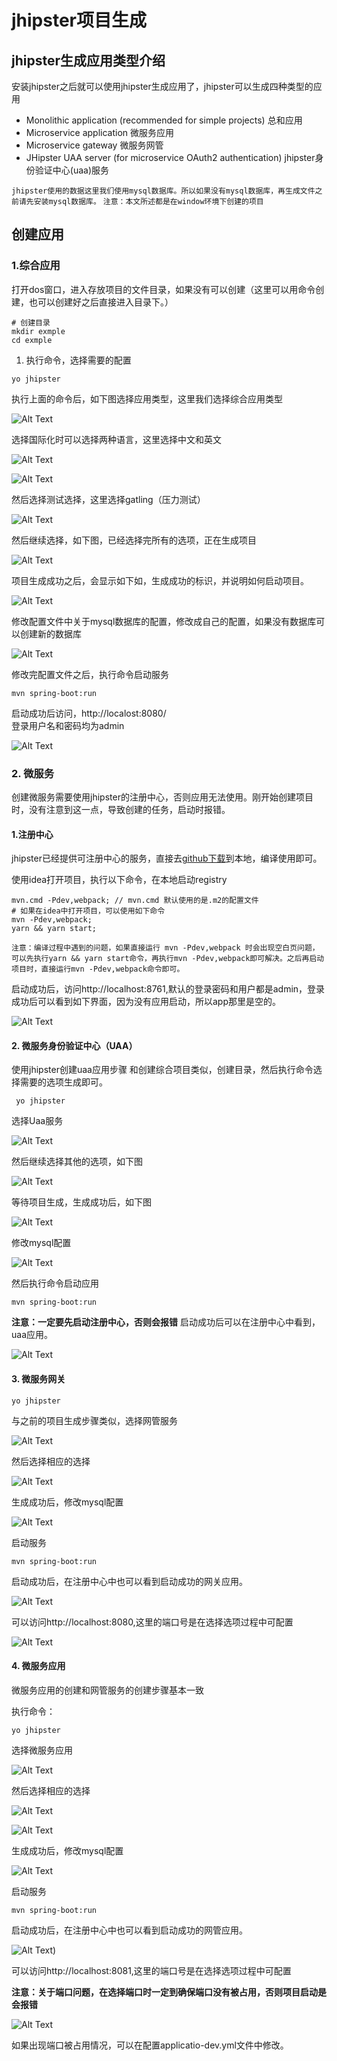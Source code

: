 # jhipster项目生成

## jhipster生成应用类型介绍

  安装jhipster之后就可以使用jhipster生成应用了，jhipster可以生成四种类型的应用  

- Monolithic application (recommended for simple projects) 总和应用
- Microservice application 微服务应用
- Microservice gateway 微服务网管
- JHipster UAA server (for microservice OAuth2 authentication) jhipster身份验证中心(uaa)服务

`jhipster使用的数据这里我们使用mysql数据库。所以如果没有mysql数据库，再生成文件之前请先安装mysql数据库。`
`注意：本文所述都是在window环境下创建的项目`

## 创建应用

### 1.综合应用

打开dos窗口，进入存放项目的文件目录，如果没有可以创建（这里可以用命令创建，也可以创建好之后直接进入目录下。） 

```
# 创建目录
mkdir exmple
cd exmple

```
1. 执行命令，选择需要的配置

``` 
yo jhipster
```
执行上面的命令后，如下图选择应用类型，这里我们选择综合应用类型    

![Alt Text](./images/create-project-1.png)
 
选择国际化时可以选择两种语言，这里选择中文和英文   

![Alt Text](./images/create-project-2.png)


![Alt Text](./images/create-project-3.png)  

然后选择测试选择，这里选择gatling（压力测试）  

![Alt Text](./images/create-project-4.png)  


然后继续选择，如下图，已经选择完所有的选项，正在生成项目  

![Alt Text](./images/create-project-5.png)  

  项目生成成功之后，会显示如下如，生成成功的标识，并说明如何启动项目。

![Alt Text](./images/create-project-6.png)  
 
  修改配置文件中关于mysql数据库的配置，修改成自己的配置，如果没有数据库可以创建新的数据库

![Alt Text](./images/create-project-7.png)  

  修改完配置文件之后，执行命令启动服务

```
mvn spring-boot:run
```

  启动成功后访问，http://localost:8080/  
登录用户名和密码均为admin

![Alt Text](./images/create-project-8.png)
 
### 2. 微服务

  创建微服务需要使用jhipster的注册中心，否则应用无法使用。刚开始创建项目时，没有注意到这一点，导致创建的任务，启动时报错。

#### 1.注册中心

  jhipster已经提供可注册中心的服务，直接去[github下载](https://github.com/jhipster/jhipster-registry.git)到本地，编译使用即可。

  使用idea打开项目，执行以下命令，在本地启动registry

```
mvn.cmd -Pdev,webpack; // mvn.cmd 默认使用的是.m2的配置文件
# 如果在idea中打开项目，可以使用如下命令
mvn -Pdev,webpack;
yarn && yarn start;

```

 `注意：编译过程中遇到的问题，如果直接运行
mvn -Pdev,webpack 时会出现空白页问题，可以先执行yarn && yarn start命令，再执行mvn -Pdev,webpack即可解决。之后再启动项目时，直接运行mvn -Pdev,webpack命令即可。`

  启动成功后，访问http://localhost:8761,默认的登录密码和用户都是admin，登录成功后可以看到如下界面，因为没有应用启动，所以app那里是空的。  

![Alt Text](./images/create-project-9.png)

#### 2. 微服务身份验证中心（UAA）
  使用jhipster创建uaa应用步骤
和创建综合项目类似，创建目录，然后执行命令选择需要的选项生成即可。

```
 yo jhipster
```

  选择Uaa服务

![Alt Text](./images/create-project-10.png)

  然后继续选择其他的选项，如下图

![Alt Text](./images/create-project-11.png)

  等待项目生成，生成成功后，如下图

![Alt Text](./images/create-project-12.png)

  修改mysql配置

![Alt Text](./images/create-project-13.png)

  然后执行命令启动应用

```
mvn spring-boot:run
```

**注意：一定要先启动注册中心，否则会报错**
启动成功后可以在注册中心中看到，uaa应用。

![Alt Text](./images/create-project-14.png)

#### 3. 微服务网关

```
yo jhipster
```

  与之前的项目生成步骤类似，选择网管服务

![Alt Text](./images/create-project-15.png)

  然后选择相应的选择

![Alt Text](./images/create-project-16.png)

  生成成功后，修改mysql配置

![Alt Text](./images/create-project-13.png)

  启动服务

```
mvn spring-boot:run
```

  启动成功后，在注册中心中也可以看到启动成功的网关应用。

![Alt Text](./images/create-project-17.png)

  可以访问http://localhost:8080,这里的端口号是在选择选项过程中可配置

![Alt Text](./images/create-project-18.png)

#### 4. 微服务应用

  微服务应用的创建和网管服务的创建步骤基本一致

执行命令：
```
yo jhipster
```

  选择微服务应用

![Alt Text](./images/create-project-19.png)

  然后选择相应的选择

![Alt Text](./images/create-project-21.png)

![Alt Text](./images/create-project-20.png)

  生成成功后，修改mysql配置

![Alt Text](./images/create-project-22.png)

  启动服务

```
mvn spring-boot:run
```

  启动成功后，在注册中心中也可以看到启动成功的网管应用。

![Alt Text](./images/create-project-23.png))

  可以访问http://localhost:8081,这里的端口号是在选择选项过程中可配置


**注意：关于端口问题，在选择端口时一定到确保端口没有被占用，否则项目启动是会报错**

![Alt Text](./images/create-project-24.png)

如果出现端口被占用情况，可以在配置applicatio-dev.yml文件中修改。
